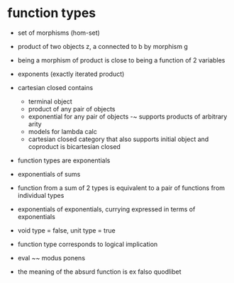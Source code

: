 # function types

- set of morphisms (hom-set)
- product of two objects z, a connected to b by morphism g

- being a morphism of product is close to being a function of 2 variables

- exponents (exactly iterated product)

- cartesian closed contains
  - terminal object
  - product of any pair of objects
  - exponential for any pair of objects
  -~ supports products of arbitrary arity
  - models for lambda calc
  - cartesian closed category that also supports initial object and coproduct is bicartesian closed

- function types are exponentials

- exponentials of sums
- function from a sum of 2 types is equivalent to a pair of functions from individual types

- exponentials of exponentials, currying expressed in terms of exponentials

- void type = false, unit type = true

- function type corresponds to logical implication

- eval ~~ modus ponens

- the meaning of the absurd function is ex falso quodlibet
